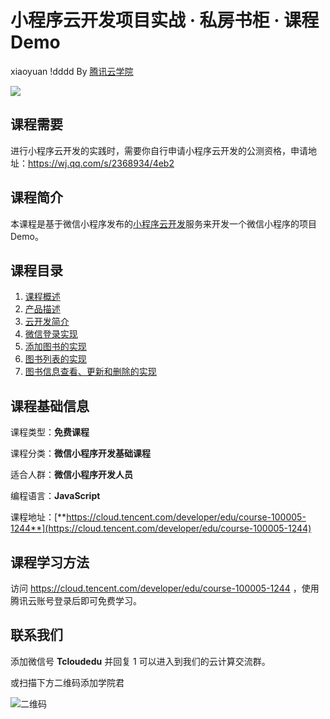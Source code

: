 # 小程序云开发项目实战  · 私房书柜 · 课程 Demo
xiaoyuan !dddd
By [腾讯云学院](https://cloud.tencent.com/developer/edu)

![](https://postimg.aliavv.com/newmbp/6fcr0.png)

## 课程需要

进行小程序云开发的实践时，需要你自行申请小程序云开发的公测资格，申请地址：https://wj.qq.com/s/2368934/4eb2

## 课程简介

本课程是基于微信小程序发布的[小程序云开发](https://developers.weixin.qq.com/miniprogram/dev/wxcloud/basis/getting-started.html)服务来开发一个微信小程序的项目 Demo。

## 课程目录

1. [课程概述](https://cloud.tencent.com/developer/edu/learn-100005-1244/3154)
2. [产品描述](https://cloud.tencent.com/developer/edu/learn-100005-1244/3142)
3. [云开发简介](https://cloud.tencent.com/developer/edu/learn-100005-1244/3143)
4. [微信登录实现](https://cloud.tencent.com/developer/edu/learn-100005-1244/3145)
5. [添加图书的实现](https://cloud.tencent.com/developer/edu/learn-100005-1244/3146)
6. [图书列表的实现](https://cloud.tencent.com/developer/edu/learn-100005-1244/3147)
7. [图书信息查看、更新和删除的实现](https://cloud.tencent.com/developer/edu/learn-100005-1244/3148)

## 课程基础信息

课程类型：**免费课程**

课程分类：**微信小程序开发基础课程**

适合人群：**微信小程序开发人员**

编程语言：**JavaScript**

课程地址：[**https://cloud.tencent.com/developer/edu/course-100005-1244**](https://cloud.tencent.com/developer/edu/course-100005-1244)

## 课程学习方法
访问 https://cloud.tencent.com/developer/edu/course-100005-1244 ，使用腾讯云账号登录后即可免费学习。

## 联系我们

添加微信号 **Tcloudedu** 并回复 1 可以进入到我们的云计算交流群。

或扫描下方二维码添加学院君

![二维码](https://ws2.sinaimg.cn/large/006tNc79ly1ftdrknbus3j30iq0owq3y.jpg)